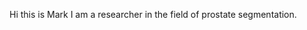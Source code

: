 Hi this is Mark
I am a researcher in the field of prostate segmentation.

<!---
LochererM/LochererM is a ✨ special ✨ repository because its `README.md` (this file) appears on your GitHub profile.
You can click the Preview link to take a look at your changes.
--->
